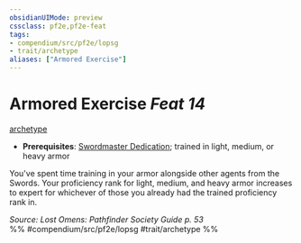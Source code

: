 ```yaml
---
obsidianUIMode: preview
cssclass: pf2e,pf2e-feat
tags:
- compendium/src/pf2e/lopsg
- trait/archetype
aliases: ["Armored Exercise"]
---
```

# Armored Exercise  *Feat 14*  
[archetype](../../rules/traits/archetype.md)  

- **Prerequisites**: [Swordmaster Dedication](swordmaster-dedication-locg.md); trained in light, medium, or heavy armor

You've spent time training in your armor alongside other agents from the Swords. Your proficiency rank for light, medium, and heavy armor increases to expert for whichever of those you already had the trained proficiency rank in.

*Source: Lost Omens: Pathfinder Society Guide p. 53*  
%% #compendium/src/pf2e/lopsg #trait/archetype %%